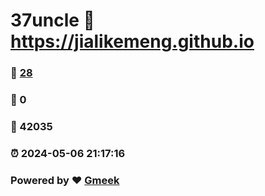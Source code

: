 # 37uncle :link: https://jialikemeng.github.io 
### :page_facing_up: [28](https://jialikemeng.github.io/tag.html) 
### :speech_balloon: 0 
### :hibiscus: 42035 
### :alarm_clock: 2024-05-06 21:17:16 
### Powered by :heart: [Gmeek](https://github.com/Meekdai/Gmeek)
